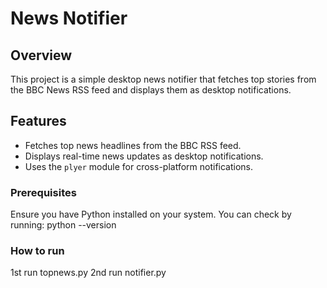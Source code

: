 # News Notifier

## Overview
This project is a simple desktop news notifier that fetches top stories from the BBC News RSS feed and displays them as desktop notifications. 

## Features
- Fetches top news headlines from the BBC RSS feed.
- Displays real-time news updates as desktop notifications.
- Uses the `plyer` module for cross-platform notifications.



### Prerequisites
Ensure you have Python installed on your system. You can check by running:
python --version

### How to run 
1st run topnews.py
2nd run notifier.py
